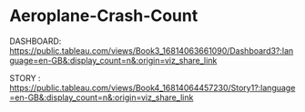 # Aeroplane-Crash-Count

DASHBOARD: https://public.tableau.com/views/Book3_16814063661090/Dashboard3?:language=en-GB&:display_count=n&:origin=viz_share_link


STORY : https://public.tableau.com/views/Book4_16814064457230/Story1?:language=en-GB&:display_count=n&:origin=viz_share_link
